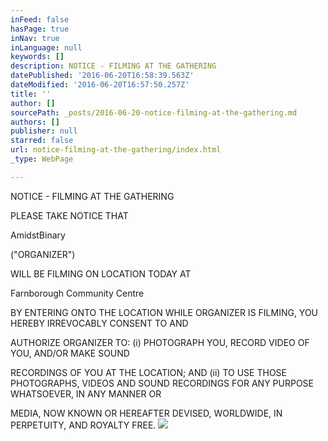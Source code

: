 ```yaml
---
inFeed: false
hasPage: true
inNav: true
inLanguage: null
keywords: []
description: NOTICE - FILMING AT THE GATHERING
datePublished: '2016-06-20T16:58:39.563Z'
dateModified: '2016-06-20T16:57:50.257Z'
title: ''
author: []
sourcePath: _posts/2016-06-20-notice-filming-at-the-gathering.md
authors: []
publisher: null
starred: false
url: notice-filming-at-the-gathering/index.html
_type: WebPage

---
```

NOTICE - FILMING AT THE GATHERING

PLEASE TAKE NOTICE THAT 

AmidstBinary 

("ORGANIZER") 

WILL BE FILMING ON LOCATION TODAY AT 

Farnborough Community Centre

BY ENTERING ONTO THE LOCATION WHILE ORGANIZER IS FILMING, YOU HEREBY IRREVOCABLY CONSENT TO AND 

AUTHORIZE ORGANIZER TO: (i) PHOTOGRAPH YOU, RECORD VIDEO OF YOU, AND/OR MAKE SOUND 

RECORDINGS OF YOU AT THE LOCATION; AND (ii) TO USE THOSE PHOTOGRAPHS, VIDEOS AND SOUND RECORDINGS FOR ANY PURPOSE WHATSOEVER, IN ANY MANNER OR 

MEDIA, NOW KNOWN OR HEREAFTER DEVISED, WORLDWIDE, IN PERPETUITY, AND ROYALTY FREE. ![](https://the-grid-user-content.s3-us-west-2.amazonaws.com/1ff6ba66-52a7-433a-bd9e-aac7fcb5cbc5.jpg)